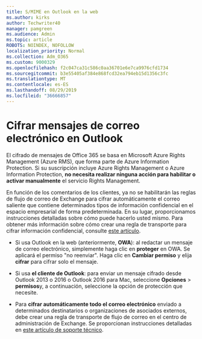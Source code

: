 ```yaml
---
title: S/MIME en Outlook en la web
ms.author: kirks
author: Techwriter40
manager: pamgreen
ms.audience: Admin
ms.topic: article
ROBOTS: NOINDEX, NOFOLLOW
localization_priority: Normal
ms.collection: Adm_O365
ms.custom: 9000329
ms.openlocfilehash: f2c047ca31c586c0aa36701e6e7ca9976cfd1734
ms.sourcegitcommit: b3e55405af384e868fcd32ea794eb15d1356c3fc
ms.translationtype: MT
ms.contentlocale: es-ES
ms.lasthandoff: 08/29/2019
ms.locfileid: "36666857"
---
```

# <a name="encrypt-email-messages-in-outlook"></a>Cifrar mensajes de correo electrónico en Outlook

El cifrado de mensajes de Office 365 se basa en Microsoft Azure Rights Management (Azure RMS), que forma parte de Azure Information Protection. Si su suscripción incluye Azure Rights Management o Azure Information Protection, **no necesita realizar ninguna acción para habilitar o activar manualmente** el servicio Rights Management.

En función de los comentarios de los clientes, ya no se habilitarán las reglas de flujo de correo de Exchange para cifrar automáticamente el correo saliente que contiene determinados tipos de información confidencial en el espacio empresarial de forma predeterminada. En su lugar, proporcionamos instrucciones detalladas sobre cómo puede hacerlo usted mismo. Para obtener más información sobre cómo crear una regla de transporte para cifrar información confidencial, consulte [este artículo](https://aka.ms/OmeEtr).

- Si usa Outlook en la web (anteriormente, **OWA**): al redactar un mensaje de correo electrónico, simplemente haga clic en **proteger** en OWA. Se aplicará el permiso "no reenviar". Haga clic en **Cambiar permiso** y elija **cifrar** para cifrar solo el mensaje.

- Si usa **el cliente de Outlook**: para enviar un mensaje cifrado desde Outlook 2013 o 2016 o Outlook 2016 para Mac, seleccione **Opciones** > **permisos**y, a continuación, seleccione la opción de protección que necesite.

- Para **cifrar automáticamente todo el correo electrónico** enviado a determinados destinatarios o organizaciones de asociados externos, debe crear una regla de transporte de flujo de correo en el centro de administración de Exchange. Se proporcionan instrucciones detalladas en [este artículo de soporte técnico](https://docs.microsoft.com/office365/securitycompliance/define-mail-flow-rules-to-encrypt-email#create-a-mail-flow-rule-to-encrypt-email-messages-with-the-new-ome-capabilities).

